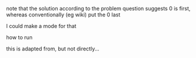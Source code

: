 note that the solution according to the problem question suggests 0 is first, whereas conventionally (eg wiki) put the 0 last

I could make a mode for that


how to run

this is adapted from, but not directly...
